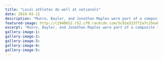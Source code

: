 ```yaml
---
title: "Local athletes do well at nationals"
date: 2019-03-12
description: "Munro, Bayler, and Jonathan Maples were part of a composite team that took bronze in the Senior Men's 4x100m Relay..."
featured-image: http://c1940652.r52.cf0.rackcdn.com/5c91e323ff2a7c25ea00056f/Athletics-Image.jpg
excerpt: "Munro, Bayler, and Jonathan Maples were part of a composite team that took bronze in the Senior Men's 4x100m Relay."
gallery-image-1: 
gallery-image-2: 
gallery-image-3: 
gallery-image-4: 
gallery-image-5: 
---
```


